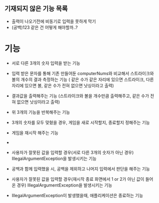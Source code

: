 ## 기재되지 않은 기능 목록
- 출력이 나오기전에 비동기로 입력을 못하게 막기
- (공백)123 같은 건 어떻게 해야할까..?



# 기능
- 서로 다른 3개의 숫자 입력을 받는 기능
- 입력 받은 문자를 통해 기존 만들어둔 computerNums와 비교해서 스트라이크와 볼의 개수의 결과 측정하는 기능
  ( 같은 수가 같은 자리에 있으면 스트라이크, 다른 자리에 있으면 볼, 같은 수가 전혀 없으면 낫싱이라고 출력)
- 결과값을 출력해주는 기능  (스트라이크와 볼을 개수만큼 출력해주고, 같은 수가 전혀 없으면 낫싱이라고 출력)

- 위 3개의 기능을 반복해주는 기능
- 3개의 숫자를 모두 맞혔을 경우, 게임을 새로 시작할지, 종료할지 정해주는 기능
- 게임을 재시작 해주는 기능
- 
- 사용자가 잘못된 값을 입력할 경우(서로 다른 3개의 숫자가 아닌 경우) IllegalArgumentException을 발생시키는 기능
- 공백과 함께 입력했을 시, 공백을 제외하고 나머지 입력에서 판단을 해주는 기능
- 사용자가 잘못된 값을 입력할 경우(재시작 종료 화면에서 1 or 2가 아닌 값이 들어 온 경우) IllegalArgumentException을 발생시키는 기능

- IllegalArgumentException이 발생했을때, 애플리케이션은 종료하는 기능
